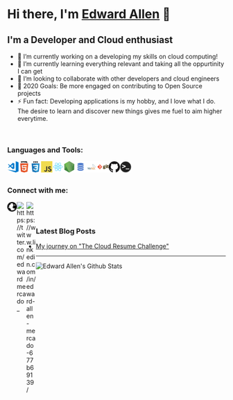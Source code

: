 # Hi there, I'm [Edward Allen](https://edwardallen.de) 👋

## I'm a Developer and Cloud enthusiast
- 🔭 I’m currently working on a developing my skills on cloud computing!
- 🌱 I’m currently learning everything relevant and taking all the oppurtinity I can get
- 👯 I’m looking to collaborate with other developers and cloud engineers
- 🥅 2020 Goals: Be more engaged on contributing to Open Source projects
- ⚡ Fun fact: Developing applications is my hobby, and I love what I do. The desire to learn and discover new things gives me fuel to aim higher everytime.

<br />

### Languages and Tools:

<img align="left" alt="Visual Studio Code" width="26px" src="https://raw.githubusercontent.com/github/explore/80688e429a7d4ef2fca1e82350fe8e3517d3494d/topics/visual-studio-code/visual-studio-code.png" />
<img align="left" alt="HTML5" width="26px" src="https://raw.githubusercontent.com/github/explore/80688e429a7d4ef2fca1e82350fe8e3517d3494d/topics/html/html.png" />
<img align="left" alt="CSS3" width="26px" src="https://raw.githubusercontent.com/github/explore/80688e429a7d4ef2fca1e82350fe8e3517d3494d/topics/css/css.png" />
<img align="left" alt="JavaScript" width="26px" src="https://raw.githubusercontent.com/github/explore/80688e429a7d4ef2fca1e82350fe8e3517d3494d/topics/javascript/javascript.png" />
<img align="left" alt="React" width="26px" src="https://raw.githubusercontent.com/github/explore/80688e429a7d4ef2fca1e82350fe8e3517d3494d/topics/react/react.png" />
<img align="left" alt="Node.js" width="26px" src="https://raw.githubusercontent.com/github/explore/80688e429a7d4ef2fca1e82350fe8e3517d3494d/topics/nodejs/nodejs.png" />
<img align="left" alt="SQL" width="26px" src="https://raw.githubusercontent.com/github/explore/80688e429a7d4ef2fca1e82350fe8e3517d3494d/topics/sql/sql.png" />
<img align="left" alt="MySQL" width="26px" src="https://raw.githubusercontent.com/github/explore/80688e429a7d4ef2fca1e82350fe8e3517d3494d/topics/mysql/mysql.png" />
<img align="left" alt="Git" width="26px" src="https://raw.githubusercontent.com/github/explore/80688e429a7d4ef2fca1e82350fe8e3517d3494d/topics/git/git.png" />
<img align="left" alt="GitHub" width="26px" src="https://raw.githubusercontent.com/github/explore/78df643247d429f6cc873026c0622819ad797942/topics/github/github.png" />
<img align="left" alt="HTML5" width="26px" src="https://raw.githubusercontent.com/github/explore/80688e429a7d4ef2fca1e82350fe8e3517d3494d/topics/terminal/terminal.png" />

<br />
<br />

### Connect with me:

[<img align="left" alt="edwardallen.de" width="22px" src="https://raw.githubusercontent.com/iconic/open-iconic/master/svg/globe.svg" />][website]
[<img align="left" alt="https://twitter.com/edwardmercado_" width="22px" src="https://cdn.jsdelivr.net/npm/simple-icons@v3/icons/twitter.svg" />][twitter]
[<img align="left" alt="https://www.linkedin.com/in/edward-allen-mercado-677b69139/" width="22px" src="https://cdn.jsdelivr.net/npm/simple-icons@v3/icons/linkedin.svg" />][linkedin]

<br />
<br />

### Latest Blog Posts
<!-- BLOG-POST-LIST:START -->
- [My journey on "The Cloud Resume Challenge"](https://dev.to/edwardmercado/my-journey-on-the-cloud-resume-challenge-mh4)
<!-- BLOG-POST-LIST:END -->

---

<img align="left" alt="Edward Allen's Github Stats" src="https://github-readme-stats.vercel.app/api?username=edwardmercado&show_icons=true&hide_border=true" />

[website]: https://edwardallen.de
[twitter]: https://twitter.com/edwardmercado_
[linkedin]: https://www.linkedin.com/in/edward-allen-mercado-677b69139/
